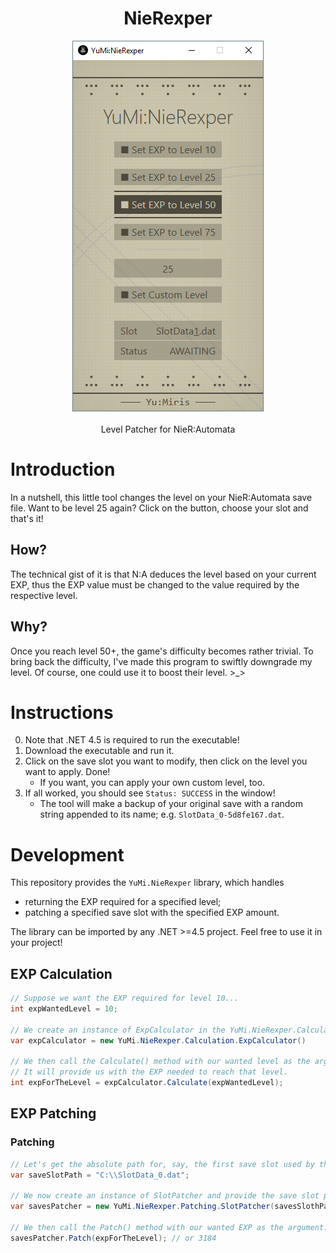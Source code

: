 <h1 align="center">NieRexper</h1>
<p align="center">
	<img src="Screenshot.png"/>
 <br><br>
 Level Patcher for NieR:Automata
</p>

# Introduction

In a nutshell, this little tool changes the level on your NieR:Automata save file. Want to be level 25 again? Click on the button, choose your slot and that's it!

## How?

The technical gist of it is that N:A deduces the level based on your current EXP, thus the EXP value must be changed to the value required by the respective level.

## Why?

Once you reach level 50+, the game's difficulty becomes rather trivial. To bring back the difficulty, I've made this program to swiftly downgrade my level. Of course, one could use it to boost their level. >_>

# Instructions

0. Note that .NET 4.5 is required to run the executable!
1. Download the executable and run it.
2. Click on the save slot you want to modify, then click on the level you want to apply. Done!
   - If you want, you can apply your own custom level, too.
4. If all worked, you should see `Status: SUCCESS` in the window!
   - The tool will make a backup of your original save with a random string appended to its name; e.g. `SlotData_0-5d8fe167.dat`.

# Development

This repository provides the `YuMi.NieRexper` library, which handles

- returning the EXP required for a specified level;
- patching a specified save slot with the specified EXP amount.

The library can be imported by any .NET >=4.5 project. Feel free to use it in your project!

## EXP Calculation

```cs
// Suppose we want the EXP required for level 10...
int expWantedLevel = 10;

// We create an instance of ExpCalculator in the YuMi.NieRexper.Calculation namespace.
var expCalculator = new YuMi.NieRexper.Calculation.ExpCalculator()

// We then call the Calculate() method with our wanted level as the argument.
// It will provide us with the EXP needed to reach that level.
int expForTheLevel = expCalculator.Calculate(expWantedLevel);
```

## EXP Patching

### Patching

```cs
// Let's get the absolute path for, say, the first save slot used by the player.
var saveSlotPath = "C:\\SlotData_0.dat";

// We now create an instance of SlotPatcher and provide the save slot path to its constructor.
var savesPatcher = new YuMi.NieRexper.Patching.SlotPatcher(savesSlothPath);

// We then call the Patch() method with our wanted EXP as the argument.
savesPatcher.Patch(expForTheLevel); // or 3184
```